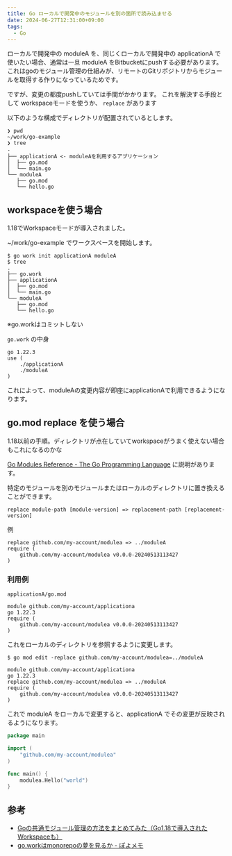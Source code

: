 ```yaml
---
title: Go ローカルで開発中のモジュールを別の箇所で読み込ませる
date: 2024-06-27T12:31:00+09:00
tags:
  - Go
---
```


ローカルで開発中の moduleA を、同じくローカルで開発中の applicationA で使いたい場合、通常は一旦 moduleA をBitbucketにpushする必要があります。
これはgoのモジュール管理の仕組みが、リモートのGitリポジトリからモジュールを取得する作りになっているためです。

ですが、変更の都度pushしていては手間がかかります。
これを解決する手段として workspaceモードを使うか、 `replace` があります
 

以下のような構成でディレクトリが配置されているとします。

```
❯ pwd
~/work/go-example
❯ tree
.
├── applicationA <- moduleAを利用するアプリケーション
│  ├── go.mod
│  └── main.go
└── moduleA
   ├── go.mod
   └── hello.go
```
 

## workspaceを使う場合

1.18でWorkspaceモードが導入されました。

~/work/go-example でワークスペースを開始します。

```
$ go work init applicationA moduleA
$ tree
.
├── go.work
├── applicationA
│  ├── go.mod
│  └── main.go
└── moduleA
   ├── go.mod
   └── hello.go
```

※go.workはコミットしない

`go.work` の中身

```
go 1.22.3
use (
	./applicationA
	./moduleA
)
```

これによって、moduleAの変更内容が即座にapplicationAで利用できるようになります。

## go.mod replace を使う場合

1.18以前の手順。ディレクトリが点在していてworkspaceがうまく使えない場合もこれになるのかな

[Go Modules Reference - The Go Programming Language](https://go.dev/ref/mod#go-mod-file-replace) に説明があります。

特定のモジュールを別のモジュールまたはローカルのディレクトリに置き換えることができます。

```
replace module-path [module-version] => replacement-path [replacement-version]
```

例

```
replace github.com/my-account/modulea => ../moduleA
require (
	github.com/my-account/modulea v0.0.0-20240513113427
)
```

### 利用例

`applicationA/go.mod`

```
module github.com/my-account/applicationa
go 1.22.3
require (
	github.com/my-account/modulea v0.0.0-20240513113427
)
```

これをローカルのディレクトリを参照するように変更します。

```shell
$ go mod edit -replace github.com/my-account/modulea=../moduleA
```


```
module github.com/my-account/applicationa
go 1.22.3
replace github.com/my-account/modulea => ../moduleA
require (
	github.com/my-account/modulea v0.0.0-20240513113427
)
```

これで moduleA をローカルで変更すると、applicationA でその変更が反映されるようになります。

```go
package main

import (
	"github.com/my-account/modulea"
)

func main() {
	modulea.Hello("world")
}
```

## 参考

- [Goの共通モジュール管理の方法をまとめてみた（Go1.18で導入されたWorkspaceも） ](https://zenn.dev/hohner/articles/fd9d682871a12b#%E6%96%B0%E3%81%97%E3%81%8F%E5%B0%8E%E5%85%A5%E3%81%95%E3%82%8C%E3%81%9Fworkspace%E6%A9%9F%E8%83%BD) 
- [go.workはmonorepoの夢を見るか - ぽよメモ](https://poyo.hatenablog.jp/entry/2022/12/05/090000)